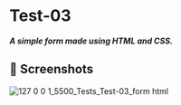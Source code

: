 # Test-03
***A simple form made using HTML and CSS.***
## 📸 Screenshots
![127 0 0 1_5500_Tests_Test-03_form html](https://github.com/user-attachments/assets/02eb84dd-10d2-4b2c-9863-3992d78c4d85)
